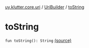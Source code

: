 [uy.klutter.core.uri](../index.md) / [UriBuilder](index.md) / [toString](.)


# toString

`fun toString(): String` [(source)](https://github.com/kohesive/klutter/blob/master/core-jdk6/src/main/kotlin/uy/klutter/core/uri/UriBuilder.kt#L279)


